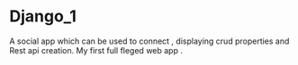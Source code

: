 # Django_1
A social app which can be used to connect , displaying crud properties and Rest api creation. My first full fleged web app .
